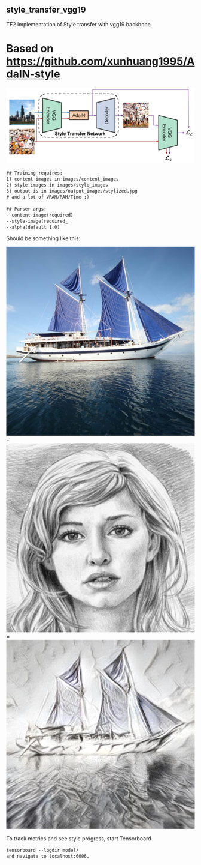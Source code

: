 ## style_transfer_vgg19
TF2 implementation of Style transfer with vgg19 backbone

# Based on https://github.com/xunhuang1995/AdaIN-style
![model_architecture](https://github.com/Zyarra/style_transfer_vgg19/blob/main/images/examples/architecture.jpg)


```
## Training requires:
1) content images in images/content_images
2) style images in images/style_images
3) output is in images/output_images/stylized.jpg
# and a lot of VRAM/RAM/Time :)

## Parser args:
--content-image(required)
--style-image(required_
--alpha(default 1.0)
```
Should be something like this:

![content](https://github.com/Zyarra/style_transfer_vgg19/blob/main/images/examples/sailboat_cropped.jpg) + ![style](https://github.com/Zyarra/style_transfer_vgg19/blob/main/images/examples/sketch_cropped.png) = ![content_style](https://github.com/Zyarra/style_transfer_vgg19/blob/main/images/examples/sailboat_stylized_sketch.jpg)


To track metrics and see style progress, start Tensorboard
```
tensorboard --logdir model/
and navigate to localhost:6006.
```
